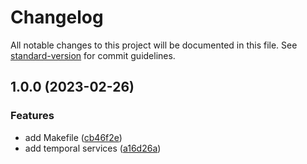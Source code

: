 # Changelog

All notable changes to this project will be documented in this file. See [standard-version](https://github.com/conventional-changelog/standard-version) for commit guidelines.

## 1.0.0 (2023-02-26)


### Features

* add Makefile ([cb46f2e](https://github.com/z-ev/temporal.loc/commit/cb46f2eb754645d7218a14d2872eed321987d882))
* add temporal services ([a16d26a](https://github.com/z-ev/temporal.loc/commit/a16d26aeeb543fc91b1ab326971e09f15d3f88c1))
